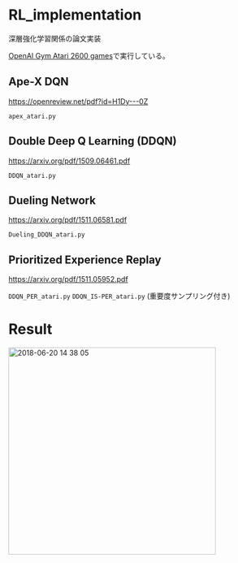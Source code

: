 # RL_implementation

深層強化学習関係の論文実装

[OpenAI Gym Atari 2600 games](https://gym.openai.com/envs/#atari)で実行している。

## Ape-X DQN
https://openreview.net/pdf?id=H1Dy---0Z

`apex_atari.py`

## Double Deep Q Learning (DDQN)
https://arxiv.org/pdf/1509.06461.pdf

`DDQN_atari.py`

## Dueling Network
https://arxiv.org/pdf/1511.06581.pdf

`Dueling_DDQN_atari.py`

## Prioritized Experience Replay
https://arxiv.org/pdf/1511.05952.pdf

`DDQN_PER_atari.py`
`DDQN_IS-PER_atari.py`
(重要度サンプリング付き)

# Result

<img width="408" alt="2018-06-20 14 38 05" src="https://user-images.githubusercontent.com/39490801/41701914-33c704a6-7569-11e8-9952-6f1884965b57.png">
